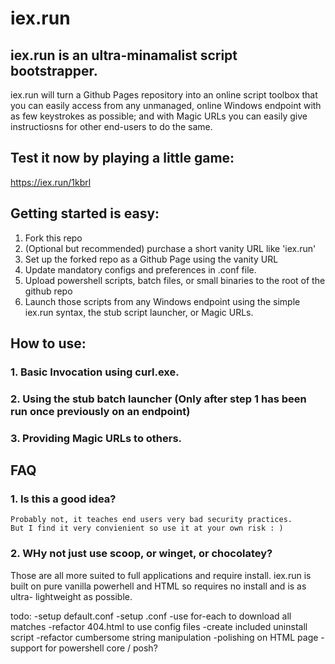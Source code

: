 # iex.run

## iex.run is an ultra-minamalist script bootstrapper.

iex.run will turn a Github Pages repository into an online script toolbox that you can easily access from any unmanaged, online Windows endpoint with as few keystrokes as possible; and with Magic URLs you can easily give instructiosns for other end-users to do the same. 

## Test it now by playing a little game:
https://iex.run/1kbrl

## Getting started is easy:

1. Fork this repo
2. (Optional but recommended) purchase a short vanity URL like 'iex.run'
3. Set up the forked repo as a Github Page using the vanity URL
4. Update mandatory configs and preferences in .conf file.
5. Upload powershell scripts, batch files, or small binaries to the root of the github repo
6. Launch those scripts from any Windows endpoint using the simple iex.run syntax, the stub script launcher, or Magic URLs.

## How to use:
### 1. Basic Invocation using curl.exe.
### 2. Using the stub batch launcher (Only after step 1 has been run once previously on an endpoint)
### 3. Providing Magic URLs to others.

## FAQ

### 1. Is this a good idea?

    Probably not, it teaches end users very bad security practices.
    But I find it very convienient so use it at your own risk : )
    
### 2. WHy not just use scoop, or winget, or chocolatey?

   Those are all more suited to full applications and require install. iex.run is built on pure vanilla powerhell and HTML so requires no install and is as ultra-
   lightweight as possible. 

todo:
-setup default.conf
-setup .conf
-use for-each to download all matches
-refactor 404.html to use config files
-create included uninstall script
-refactor cumbersome string manipulation
-polishing on HTML page
-support for powershell core / posh?

